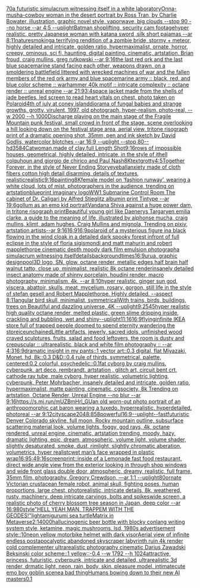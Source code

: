 [70](https://www.ebank.nz/aiartgenerator?category=70)[a futuristic simulacrum witnessing itself in a white laboratory](https://www.ebank.nz/aiartgenerator?category=a%2520futuristic%2520simulacrum%2520witnessing%2520itself%2520in%2520a%2520white%2520laboratory)[Onna-musha-cowboy woman in the desert portrait by Ross Tran, by Charlie Bowater, illustration, graphic novel style, vaporwave, big clouds --stop 90 --no horse --ar 4:5 --uplight](https://www.ebank.nz/aiartgenerator?category=Onna-musha-cowboy%2520woman%2520in%2520the%2520desert%2520portrait%2520by%2520Ross%2520Tran%2C%2520by%2520Charlie%2520Bowater%2C%2520illustration%2C%2520graphic%2520novel%2520style%2C%2520vaporwave%2C%2520big%2520clouds%2520--stop%252090%2520--no%2520horse%2520--ar%25204%3A5%2520--uplight)[Batman shoplifting, security cam footage](https://www.ebank.nz/aiartgenerator?category=Batman%2520shoplifting%2C%2520security%2520cam%2520footage)[hyper realistic, pretty Japanese woman with katana sword ,silk short pajamas --ar 8:11](https://www.ebank.nz/aiartgenerator?category=hyper%2520realistic%2C%2520pretty%2520Japanese%2520woman%2520with%2520katana%2520sword%2520%2Csilk%2520short%2520pajamas%2520--ar%25208%3A11)[nature](https://www.ebank.nz/aiartgenerator?category=nature)[smoking](https://www.ebank.nz/aiartgenerator?category=smoking)[a terrifying rendition of a zombie bride, stormy + meteor, highly detailed and intricate, golden ratio, hypermaximalist, ornate, horror, creepy, ominous, sci fi, haunting, digital painting, cinematic, artstation, Brian froud, craig mullins, greg rutkowski --ar 9:16](https://www.ebank.nz/aiartgenerator?category=a%2520terrifying%2520rendition%2520of%2520a%2520zombie%2520bride%2C%2520stormy%2520%2B%2520meteor%2C%2520highly%2520detailed%2520and%2520intricate%2C%2520golden%2520ratio%2C%2520hypermaximalist%2C%2520ornate%2C%2520horror%2C%2520creepy%2C%2520ominous%2C%2520sci%2520fi%2C%2520haunting%2C%2520digital%2520painting%2C%2520cinematic%2C%2520artstation%2C%2520Brian%2520froud%2C%2520craig%2520mullins%2C%2520greg%2520rutkowski%2520--ar%25209%3A16)[the last red ork and the last blue spacemarine stand facing each other, weapons drawn, on a smoldering battlefield littered with wrecked machines of war and the fallen members of the red ork army and blue spacemarine army :: black, red, and blue color scheme :: warhammer 40k motif :: intricate complexity :: octane render :: unreal engine --ar 21:9](https://www.ebank.nz/aiartgenerator?category=the%2520last%2520red%2520ork%2520and%2520the%2520last%2520blue%2520spacemarine%2520stand%2520facing%2520each%2520other%2C%2520weapons%2520drawn%2C%2520on%2520a%2520smoldering%2520battlefield%2520littered%2520with%2520wrecked%2520machines%2520of%2520war%2520and%2520the%2520fallen%2520members%2520of%2520the%2520red%2520ork%2520army%2520and%2520blue%2520spacemarine%2520army%2520%3A%3A%2520black%2C%2520red%2C%2520and%2520blue%2520color%2520scheme%2520%3A%3A%2520warhammer%252040k%2520motif%2520%3A%3A%2520intricate%2520complexity%2520%3A%3A%2520octane%2520render%2520%3A%3A%2520unreal%2520engine%2520--ar%252021%3A9)[3:4](https://www.ebank.nz/aiartgenerator?category=3%3A4)[space jacket made from the shells of jade beetles, led screen to read heart vitals on chest, photo taken on Polaroid](https://www.ebank.nz/aiartgenerator?category=space%2520jacket%2520made%2520from%2520the%2520shells%2520of%2520jade%2520beetles%2C%2520led%2520screen%2520to%2520read%2520heart%2520vitals%2520on%2520chest%2C%2520photo%2520taken%2520on%2520Polaroid)[4th of july at coney island](https://www.ebank.nz/aiartgenerator?category=4th%2520of%2520july%2520at%2520coney%2520island)[diorama of fungal babies and strange growths, grotty, virulent, 1997, old photograph, hyper-realism, photo-real, --w 2000 --h 1000](https://www.ebank.nz/aiartgenerator?category=diorama%2520of%2520fungal%2520babies%2520and%2520strange%2520growths%2C%2520grotty%2C%2520virulent%2C%25201997%2C%2520old%2520photograph%2C%2520hyper-realism%2C%2520photo-real%2C%2520--w%25202000%2520--h%25201000)[Discharge playing on the main stage of the Fragile Mountain punk festival, small crowd in front of the stage, scene overlooking a hill looking down on the festival stage area, aerial view, tritone risograph print of a dramatic opening shot, 35mm, pen and ink sketch by David Godlis, watercolor blotches  --ar 16:9 --uplight --stop 80](https://www.ebank.nz/aiartgenerator?category=Discharge%2520playing%2520on%2520the%2520main%2520stage%2520of%2520the%2520Fragile%2520Mountain%2520punk%2520festival%2C%2520small%2520crowd%2520in%2520front%2520of%2520the%2520stage%2C%2520scene%2520overlooking%2520a%2520hill%2520looking%2520down%2520on%2520the%2520festival%2520stage%2520area%2C%2520aerial%2520view%2C%2520tritone%2520risograph%2520print%2520of%2520a%2520dramatic%2520opening%2520shot%2C%252035mm%2C%2520pen%2520and%2520ink%2520sketch%2520by%2520David%2520Godlis%2C%2520watercolor%2520blotches%2520%2520--ar%252016%3A9%2520--uplight%2520--stop%252080)[--hd](https://www.ebank.nz/aiartgenerator?category=--hd)[3584](https://www.ebank.nz/aiartgenerator?category=3584)[Catwoman,made of clay,full Length Shot](https://www.ebank.nz/aiartgenerator?category=Catwoman%2Cmade%2520of%2520clay%2Cfull%2520Length%2520Shot)[9:16](https://www.ebank.nz/aiartgenerator?category=9%3A16)[rows of impossible houses, geometrical, highly detailed, intricate, in the style of ithell colquhoun and giorgio de chirico and Paul Nash](https://www.ebank.nz/aiartgenerator?category=rows%2520of%2520impossible%2520houses%2C%2520geometrical%2C%2520highly%2520detailed%2C%2520intricate%2C%2520in%2520the%2520style%2520of%2520ithell%2520colquhoun%2520and%2520giorgio%2520de%2520chirico%2520and%2520Paul%2520Nash)[8K](https://www.ebank.nz/aiartgenerator?category=8K)[text](https://www.ebank.nz/aiartgenerator?category=text)[grotty](https://www.ebank.nz/aiartgenerator?category=grotty)[4:5](https://www.ebank.nz/aiartgenerator?category=4%3A5)[Together Forever, in the style of Never Ending Story](https://www.ebank.nz/aiartgenerator?category=Together%2520Forever%2C%2520in%2520the%2520style%2520of%2520Never%2520Ending%2520Story)[eyeball](https://www.ebank.nz/aiartgenerator?category=eyeball)[anxiety made of cloth fibers cotton high detail disarming, details of textures, realistic](https://www.ebank.nz/aiartgenerator?category=anxiety%2520made%2520of%2520cloth%2520fibers%2520cotton%2520high%2520detail%2520disarming%2C%2520details%2520of%2520textures%2C%2520realistic)[realistic](https://www.ebank.nz/aiartgenerator?category=realistic)[9:16](https://www.ebank.nz/aiartgenerator?category=9%3A16)[painting](https://www.ebank.nz/aiartgenerator?category=painting)[8K](https://www.ebank.nz/aiartgenerator?category=8K)[female model on ‘fashion runway’, wearing a white cloud, lots of mist, photographers in the audience, trending on artstation](https://www.ebank.nz/aiartgenerator?category=female%2520model%2520on%2520%E2%80%98fashion%2520runway%E2%80%99%2C%2520wearing%2520a%2520white%2520cloud%2C%2520lots%2520of%2520mist%2C%2520photographers%2520in%2520the%2520audience%2C%2520trending%2520on%2520artstation)[blueprint imaginary logo](https://www.ebank.nz/aiartgenerator?category=blueprint%2520imaginary%2520logo)[WW1 Submarine Control Room The cabinet of Dr. Caligari  by Alfred Stieglitz albumin print Tintype --ar 19:6](https://www.ebank.nz/aiartgenerator?category=WW1%2520Submarine%2520Control%2520Room%2520The%2520cabinet%2520of%2520Dr.%2520Caligari%2520%2520by%2520Alfred%2520Stieglitz%2520albumin%2520print%2520Tintype%2520--ar%252019%3A6)[gollum as an emo kid portrait](https://www.ebank.nz/aiartgenerator?category=gollum%2520as%2520an%2520emo%2520kid%2520portrait)[Vandana Shiva against a huge power dam, in tritone risograph print](https://www.ebank.nz/aiartgenerator?category=Vandana%2520Shiva%2520against%2520a%2520huge%2520power%2520dam%2C%2520in%2520tritone%2520risograph%2520print)[Beautiful young girl like Daenerys Targaryen emilia clarke, a guide to the meaning of life, illustrated by alphonse mucha, craig mullins, klimt, adam hughes, Craig Mullins and mignola, Trending on pixiv, artstation artists--ar 9:16](https://www.ebank.nz/aiartgenerator?category=Beautiful%2520young%2520girl%2520like%2520Daenerys%2520Targaryen%2520emilia%2520clarke%2C%2520a%2520guide%2520to%2520the%2520meaning%2520of%2520life%2C%2520illustrated%2520by%2520alphonse%2520mucha%2C%2520craig%2520mullins%2C%2520klimt%2C%2520adam%2520hughes%2C%2520Craig%2520Mullins%2520and%2520mignola%2C%2520Trending%2520on%2520pixiv%2C%2520artstation%2520artists--ar%25209%3A16)[16:9](https://www.ebank.nz/aiartgenerator?category=16%3A9)[16:9](https://www.ebank.nz/aiartgenerator?category=16%3A9)[polaroid of a mysterious figure ina black flowing in the wind cloak in a detailed dark spooky forest infront of full eclipse in the style of floria sigismondi and matt mahurin and robert mapplethorpe cinematic depth moody dark film emulsion photograph](https://www.ebank.nz/aiartgenerator?category=polaroid%2520of%2520a%2520mysterious%2520figure%2520ina%2520black%2520flowing%2520in%2520the%2520wind%2520cloak%2520in%2520a%2520detailed%2520dark%2520spooky%2520forest%2520infront%2520of%2520full%2520eclipse%2520in%2520the%2520style%2520of%2520floria%2520sigismondi%2520and%2520matt%2520mahurin%2520and%2520robert%2520mapplethorpe%2520cinematic%2520depth%2520moody%2520dark%2520film%2520emulsion%2520photograph)[a simulacrum witnessing itself](https://www.ebank.nz/aiartgenerator?category=a%2520simulacrum%2520witnessing%2520itself)[details](https://www.ebank.nz/aiartgenerator?category=details)[background](https://www.ebank.nz/aiartgenerator?category=background)[times](https://www.ebank.nz/aiartgenerator?category=times)[16:9](https://www.ebank.nz/aiartgenerator?category=16%3A9)[urua, graphic design](https://www.ebank.nz/aiartgenerator?category=urua%2C%2520graphic%2520design)[pool](https://www.ebank.nz/aiartgenerator?category=pool)[3D logo, SN, glow, octane render, metallic edges,](https://www.ebank.nz/aiartgenerator?category=3D%2520logo%2C%2520SN%2C%2520glow%2C%2520octane%2520render%2C%2520metallic%2520edges%2C)[half brain half walnut tatto, close up, minimalist, realistic 8k octane render](https://www.ebank.nz/aiartgenerator?category=half%2520brain%2520half%2520walnut%2520tatto%2C%2520close%2520up%2C%2520minimalist%2C%2520realistic%25208k%2520octane%2520render)[insanely detailed insect anatomy made of shinny  porcelain, houdini render, macro photography, minimalism, 4k, --ar 8:10](https://www.ebank.nz/aiartgenerator?category=insanely%2520detailed%2520insect%2520anatomy%2520made%2520of%2520shinny%2520%2520porcelain%2C%2520houdini%2520render%2C%2520macro%2520photography%2C%2520minimalism%2C%25204k%2C%2520--ar%25208%3A10)[hyper realistic, ginger sun god, viscera, abattoir, skulls, meat, mycelium, rosary, gorgon, still life in the style of stefan gesell and Robert Mapplethorpe. Highly detailed. --aspect 8:11](https://www.ebank.nz/aiartgenerator?category=hyper%2520realistic%2C%2520ginger%2520sun%2520god%2C%2520viscera%2C%2520abattoir%2C%2520skulls%2C%2520meat%2C%2520mycelium%2C%2520rosary%2C%2520gorgon%2C%2520still%2520life%2520in%2520the%2520style%2520of%2520stefan%2520gesell%2520and%2520Robert%2520Mapplethorpe.%2520Highly%2520detailed.%2520--aspect%25208%3A11)[angular bird skull, minimalist, symmetrical](https://www.ebank.nz/aiartgenerator?category=angular%2520bird%2520skull%2C%2520minimalist%2C%2520symmetrical)[With trains, birds, buildings, trees on Beautiful and dazzling universe, 4K --uplight](https://www.ebank.nz/aiartgenerator?category=With%2520trains%2C%2520birds%2C%2520buildings%2C%2520trees%2520on%2520Beautiful%2520and%2520dazzling%2520universe%2C%25204K%2520--uplight)[9:25](https://www.ebank.nz/aiartgenerator?category=9%3A25)[45](https://www.ebank.nz/aiartgenerator?category=45)[hyper realistic high quality octane render, melted plastic, green slime dripping inside, crackling and bubbling, wet and shiny](https://www.ebank.nz/aiartgenerator?category=hyper%2520realistic%2520high%2520quality%2520octane%2520render%2C%2520melted%2520plastic%2C%2520green%2520slime%2520dripping%2520inside%2C%2520crackling%2520and%2520bubbling%2C%2520wet%2520and%2520shiny)[--uplight](https://www.ebank.nz/aiartgenerator?category=--uplight)[11:16](https://www.ebank.nz/aiartgenerator?category=11%3A16)[16:9](https://www.ebank.nz/aiartgenerator?category=16%3A9)[flying](https://www.ebank.nz/aiartgenerator?category=flying)[infinite IKEA store full of trapped people doomed to spend eternity wandering the store](https://www.ebank.nz/aiartgenerator?category=infinite%2520IKEA%2520store%2520full%2520of%2520trapped%2520people%2520doomed%2520to%2520spend%2520eternity%2520wandering%2520the%2520store)[ice](https://www.ebank.nz/aiartgenerator?category=ice)[unchained](https://www.ebank.nz/aiartgenerator?category=unchained)[Little artifacts, jewerly, sacred idols, unfinished wood craved sculptures, fruits, salad and food leftovers, the room is dusty and crepuscular :: ultrarealistic, black and white film photography :: --ar 4:3](https://www.ebank.nz/aiartgenerator?category=Little%2520artifacts%2C%2520jewerly%2C%2520sacred%2520idols%2C%2520unfinished%2520wood%2520craved%2520sculptures%2C%2520fruits%2C%2520salad%2520and%2520food%2520leftovers%2C%2520the%2520room%2520is%2520dusty%2520and%2520crepuscular%2520%3A%3A%2520ultrarealistic%2C%2520black%2520and%2520white%2520film%2520photography%2520%3A%3A%2520--ar%25204%3A3)[16:9](https://www.ebank.nz/aiartgenerator?category=16%3A9)[dramatic insight in my pants::1 vector art::0.3 digital, flat Miyazaki, Monet, hd, 8k::0.3 D&D::0.4 rule of thirds, symmetrical, palette, centered:0.2 colorful, psychedelic::0.1](https://www.ebank.nz/aiartgenerator?category=dramatic%2520insight%2520in%2520my%2520pants%3A%3A1%2520vector%2520art%3A%3A0.3%2520digital%2C%2520flat%2520Miyazaki%2C%2520Monet%2C%2520hd%2C%25208k%3A%3A0.3%2520D%26D%3A%3A0.4%2520rule%2520of%2520thirds%2C%2520symmetrical%2C%2520palette%2C%2520centered%3A0.2%2520colorful%2C%2520psychedelic%3A%3A0.1)[fat cyborg by craig mullins. cyberpunk. art deco. rembrandt. artstation , glitch art, circuit bent crt, cathode ray tube, male cyborg, hyper realistic, volumetric lighting, cyberpunk, Peter Mohrbacher, insanely detailed and intricate, golden ratio, hypermaximalist, matte painting, cinematic, cgsociety, 8k Trending on artstation, Octane Render, Unreal Engine --no blur --ar 9:16](https://www.ebank.nz/aiartgenerator?category=fat%2520cyborg%2520by%2520craig%2520mullins.%2520cyberpunk.%2520art%2520deco.%2520rembrandt.%2520artstation%2520%2C%2520glitch%2520art%2C%2520circuit%2520bent%2520crt%2C%2520cathode%2520ray%2520tube%2C%2520male%2520cyborg%2C%2520hyper%2520realistic%2C%2520volumetric%2520lighting%2C%2520cyberpunk%2C%2520Peter%2520Mohrbacher%2C%2520insanely%2520detailed%2520and%2520intricate%2C%2520golden%2520ratio%2C%2520hypermaximalist%2C%2520matte%2520painting%2C%2520cinematic%2C%2520cgsociety%2C%25208k%2520Trending%2520on%2520artstation%2C%2520Octane%2520Render%2C%2520Unreal%2520Engine%2520--no%2520blur%2520--ar%25209%3A16)[<https://s.mj.run/mUZBmHrl_GU>](https://www.ebank.nz/aiartgenerator?category=%3Chttps%3A//s.mj.run/mUZBmHrl_GU%3E)[an old worn-out photo portrait of an anthropomorphic cat baron wearing a tuxedo.  hyperrealistic, hyperdetailed. photoreal --ar 9:12](https://www.ebank.nz/aiartgenerator?category=an%2520old%2520worn-out%2520photo%2520portrait%2520of%2520an%2520anthropomorphic%2520cat%2520baron%2520wearing%2520a%2520tuxedo.%2520%2520hyperrealistic%2C%2520hyperdetailed.%2520photoreal%2520--ar%25209%3A12)[cityscape](https://www.ebank.nz/aiartgenerator?category=cityscape)[2048:858](https://www.ebank.nz/aiartgenerator?category=2048%3A858)[powerful](https://www.ebank.nz/aiartgenerator?category=powerful)[16:9](https://www.ebank.nz/aiartgenerator?category=16%3A9)[--uplight](https://www.ebank.nz/aiartgenerator?category=--uplight)[--fast](https://www.ebank.nz/aiartgenerator?category=--fast)[futuristic Denver Colorado skyline, full moon, Rocky mountain outline, subsurface scattering material look, volume lights, foggy, god rays, 4k, octane rendered, unreal engine, cinematic, artstation trending, moody, hazy, dramatic lighting, epic, dream, atmospheric, volume light, volume shader, slightly desaturated, smoke, dust, rimlight, slightly chromatic aberation, volumetrics, hyper realistc](https://www.ebank.nz/aiartgenerator?category=futuristic%2520Denver%2520Colorado%2520skyline%2C%2520full%2520moon%2C%2520Rocky%2520mountain%2520outline%2C%2520subsurface%2520scattering%2520material%2520look%2C%2520volume%2520lights%2C%2520foggy%2C%2520god%2520rays%2C%25204k%2C%2520octane%2520rendered%2C%2520unreal%2520engine%2C%2520cinematic%2C%2520artstation%2520trending%2C%2520moody%2C%2520hazy%2C%2520dramatic%2520lighting%2C%2520epic%2C%2520dream%2C%2520atmospheric%2C%2520volume%2520light%2C%2520volume%2520shader%2C%2520slightly%2520desaturated%2C%2520smoke%2C%2520dust%2C%2520rimlight%2C%2520slightly%2520chromatic%2520aberation%2C%2520volumetrics%2C%2520hyper%2520realistc)[wet man’s face wrapped in plastic wrap](https://www.ebank.nz/aiartgenerator?category=wet%2520man%E2%80%99s%2520face%2520wrapped%2520in%2520plastic%2520wrap)[16:9](https://www.ebank.nz/aiartgenerator?category=16%3A9)[5:4](https://www.ebank.nz/aiartgenerator?category=5%3A4)[9:16](https://www.ebank.nz/aiartgenerator?category=9%3A16)[screenprint::](https://www.ebank.nz/aiartgenerator?category=screenprint%3A%3A)[inside of a Lemonade fast food restaurant, direct wide angle view from the exterior looking in through shop windows and wide front glass double door, atmospheric, dreamy, realistic, full frame, 35mm film, photography, Gregory Crewdson, —ar 1:1 --uplight](https://www.ebank.nz/aiartgenerator?category=inside%2520of%2520a%2520Lemonade%2520fast%2520food%2520restaurant%2C%2520direct%2520wide%2520angle%2520view%2520from%2520the%2520exterior%2520looking%2520in%2520through%2520shop%2520windows%2520and%2520wide%2520front%2520glass%2520double%2520door%2C%2520atmospheric%2C%2520dreamy%2C%2520realistic%2C%2520full%2520frame%2C%252035mm%2520film%2C%2520photography%2C%2520Gregory%2520Crewdson%2C%2520%E2%80%94ar%25201%3A1%2520--uplight)[80](https://www.ebank.nz/aiartgenerator?category=80)[ornate Victorian crustacean female robot, animal skull, fighting poses, human proportions, large chest,  photorealistic, intricate details, 8k, weathered, rusty, machinery, deep intricate carvings, bolts and spikes](https://www.ebank.nz/aiartgenerator?category=ornate%2520Victorian%2520crustacean%2520female%2520robot%2C%2520animal%2520skull%2C%2520fighting%2520poses%2C%2520human%2520proportions%2C%2520large%2520chest%2C%2520%2520photorealistic%2C%2520intricate%2520details%2C%25208k%2C%2520weathered%2C%2520rusty%2C%2520machinery%2C%2520deep%2520intricate%2520carvings%2C%2520bolts%2520and%2520spikes)[wide screen, a realistic photo of cherry blossom tree season in Japan, deep color --ar 16:9](https://www.ebank.nz/aiartgenerator?category=wide%2520screen%2C%2520a%2520realistic%2520photo%2520of%2520cherry%2520blossom%2520tree%2520season%2520in%2520Japan%2C%2520deep%2520color%2520--ar%252016%3A9)[80](https://www.ebank.nz/aiartgenerator?category=80)[style](https://www.ebank.nz/aiartgenerator?category=style)["HELL YEAH MAN, TRAPPEM WITH THE GEODES!"](https://www.ebank.nz/aiartgenerator?category=%22HELL%2520YEAH%2520MAN%2C%2520TRAPPEM%2520WITH%2520THE%2520GEODES%21%22)[light](https://www.ebank.nz/aiartgenerator?category=light)[amigurumi sea turtle](https://www.ebank.nz/aiartgenerator?category=amigurumi%2520sea%2520turtle)[Matrix in Metaverse](https://www.ebank.nz/aiartgenerator?category=Matrix%2520in%2520Metaverse)[2:1](https://www.ebank.nz/aiartgenerator?category=2%3A1)[4000](https://www.ebank.nz/aiartgenerator?category=4000)[hallucinogenic beer bottle with blocky conlang writing system style, ketamine, magic mushrooms, lsd, 1980s advertisement style::10](https://www.ebank.nz/aiartgenerator?category=hallucinogenic%2520beer%2520bottle%2520with%2520blocky%2520conlang%2520writing%2520system%2520style%2C%2520ketamine%2C%2520magic%2520mushrooms%2C%2520lsd%2C%25201980s%2520advertisement%2520style%3A%3A10)[neon yellow motorbike helmet with dark visor](https://www.ebank.nz/aiartgenerator?category=neon%2520yellow%2520motorbike%2520helmet%2520with%2520dark%2520visor)[Aerial view of infinite endless postapocalyptic abandoned skyscraper labyrinth ruin 4k render cold complementer ultrarealistic photography cinematic Darius Zawadski Beksinski color scheme::1 yellow::-0.4  --w 1792 --h 1024](https://www.ebank.nz/aiartgenerator?category=Aerial%2520view%2520of%2520infinite%2520endless%2520postapocalyptic%2520abandoned%2520skyscraper%2520labyrinth%2520ruin%25204k%2520render%2520cold%2520complementer%2520ultrarealistic%2520photography%2520cinematic%2520Darius%2520Zawadski%2520Beksinski%2520color%2520scheme%3A%3A1%2520yellow%3A%3A-0.4%2520%2520--w%25201792%2520--h%25201024)[attractive, princess, futuristic, cyberpunk, intricate and detailed, ultrarealistic 3d render, drmatic light, neon, rain, body, skin, pleasure model, intimate](https://www.ebank.nz/aiartgenerator?category=attractive%2C%2520princess%2C%2520futuristic%2C%2520cyberpunk%2C%2520intricate%2520and%2520detailed%2C%2520ultrarealistic%25203d%2520render%2C%2520drmatic%2520light%2C%2520neon%2C%2520rain%2C%2520body%2C%2520skin%2C%2520pleasure%2520model%2C%2520intimate)[cute emo boy goblin scene](https://www.ebank.nz/aiartgenerator?category=cute%2520emo%2520boy%2520goblin%2520scene)[a bad thing](https://www.ebank.nz/aiartgenerator?category=a%2520bad%2520thing)[Humans bowing down to their new AI masters](https://www.ebank.nz/aiartgenerator?category=Humans%2520bowing%2520down%2520to%2520their%2520new%2520AI%2520masters)[0.1](https://www.ebank.nz/aiartgenerator?category=0.1)